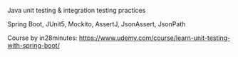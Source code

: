 Java unit testing & integration testing practices

Spring Boot, JUnit5, Mockito, AssertJ, JsonAssert, JsonPath

Course by in28minutes: https://www.udemy.com/course/learn-unit-testing-with-spring-boot/
